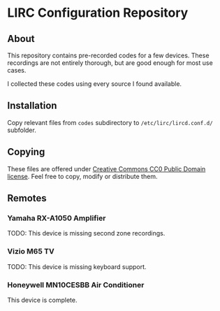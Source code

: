 # LIRC Configuration Repository
## About

This repository contains pre-recorded codes for a few devices.
These recordings are not entirely thorough, but are good enough for most use
cases.

I collected these codes using every source I found available.

## Installation

Copy relevant files from `codes` subdirectory to `/etc/lirc/lircd.conf.d/`
subfolder.

## Copying

These files are offered under [Creative Commons CC0 Public Domain
license](https://creativecommons.org/publicdomain/zero/1.0/legalcode).
Feel free to copy, modify or distribute them.

## Remotes
### Yamaha RX-A1050 Amplifier

TODO: This device is missing second zone recordings.

### Vizio M65 TV

TODO: This device is missing keyboard support.

### Honeywell MN10CESBB Air Conditioner

This device is complete.

